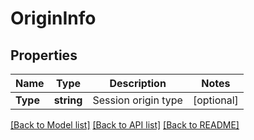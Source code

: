 # OriginInfo

## Properties

Name | Type | Description | Notes
------------ | ------------- | ------------- | -------------
**Type** | **string** | Session origin type | [optional] 

[[Back to Model list]](../README.md#documentation-for-models) [[Back to API list]](../README.md#documentation-for-api-endpoints) [[Back to README]](../README.md)



